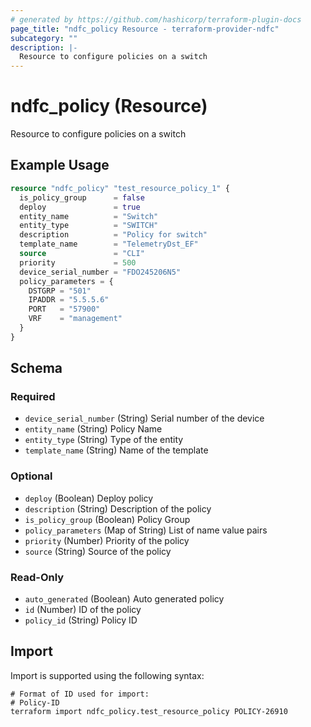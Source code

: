 ```yaml
---
# generated by https://github.com/hashicorp/terraform-plugin-docs
page_title: "ndfc_policy Resource - terraform-provider-ndfc"
subcategory: ""
description: |-
  Resource to configure policies on a switch
---
```


# ndfc_policy (Resource)

Resource to configure policies on a switch

## Example Usage

```terraform
resource "ndfc_policy" "test_resource_policy_1" {
  is_policy_group      = false
  deploy               = true
  entity_name          = "Switch"
  entity_type          = "SWITCH"
  description          = "Policy for switch"
  template_name        = "TelemetryDst_EF"
  source               = "CLI"
  priority             = 500
  device_serial_number = "FDO245206N5"
  policy_parameters = {
    DSTGRP = "501"
    IPADDR = "5.5.5.6"
    PORT   = "57900"
    VRF    = "management"
  }
}
```

<!-- schema generated by tfplugindocs -->
## Schema

### Required

- `device_serial_number` (String) Serial number of the device
- `entity_name` (String) Policy Name
- `entity_type` (String) Type of the entity
- `template_name` (String) Name of the template

### Optional

- `deploy` (Boolean) Deploy policy
- `description` (String) Description of the policy
- `is_policy_group` (Boolean) Policy Group
- `policy_parameters` (Map of String) List of name value pairs
- `priority` (Number) Priority of the policy
- `source` (String) Source of the policy

### Read-Only

- `auto_generated` (Boolean) Auto generated policy
- `id` (Number) ID of the policy
- `policy_id` (String) Policy ID

## Import

Import is supported using the following syntax:

```shell
# Format of ID used for import:
# Policy-ID
terraform import ndfc_policy.test_resource_policy POLICY-26910
```
